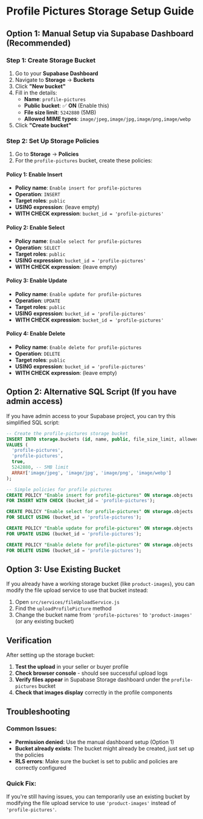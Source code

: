 # Profile Pictures Storage Setup Guide

## Option 1: Manual Setup via Supabase Dashboard (Recommended)

### Step 1: Create Storage Bucket
1. Go to your **Supabase Dashboard**
2. Navigate to **Storage** → **Buckets**
3. Click **"New bucket"**
4. Fill in the details:
   - **Name**: `profile-pictures`
   - **Public bucket**: ✅ **ON** (Enable this)
   - **File size limit**: `5242880` (5MB)
   - **Allowed MIME types**: `image/jpeg,image/jpg,image/png,image/webp`
5. Click **"Create bucket"**

### Step 2: Set Up Storage Policies
1. Go to **Storage** → **Policies**
2. For the `profile-pictures` bucket, create these policies:

#### Policy 1: Enable Insert
- **Policy name**: `Enable insert for profile-pictures`
- **Operation**: `INSERT`
- **Target roles**: `public`
- **USING expression**: (leave empty)
- **WITH CHECK expression**: `bucket_id = 'profile-pictures'`

#### Policy 2: Enable Select
- **Policy name**: `Enable select for profile-pictures`
- **Operation**: `SELECT`
- **Target roles**: `public`
- **USING expression**: `bucket_id = 'profile-pictures'`
- **WITH CHECK expression**: (leave empty)

#### Policy 3: Enable Update
- **Policy name**: `Enable update for profile-pictures`
- **Operation**: `UPDATE`
- **Target roles**: `public`
- **USING expression**: `bucket_id = 'profile-pictures'`
- **WITH CHECK expression**: `bucket_id = 'profile-pictures'`

#### Policy 4: Enable Delete
- **Policy name**: `Enable delete for profile-pictures`
- **Operation**: `DELETE`
- **Target roles**: `public`
- **USING expression**: `bucket_id = 'profile-pictures'`
- **WITH CHECK expression**: (leave empty)

## Option 2: Alternative SQL Script (If you have admin access)

If you have admin access to your Supabase project, you can try this simplified SQL script:

```sql
-- Create the profile-pictures storage bucket
INSERT INTO storage.buckets (id, name, public, file_size_limit, allowed_mime_types)
VALUES (
  'profile-pictures',
  'profile-pictures',
  true,
  5242880, -- 5MB limit
  ARRAY['image/jpeg', 'image/jpg', 'image/png', 'image/webp']
);

-- Simple policies for profile pictures
CREATE POLICY "Enable insert for profile-pictures" ON storage.objects
FOR INSERT WITH CHECK (bucket_id = 'profile-pictures');

CREATE POLICY "Enable select for profile-pictures" ON storage.objects
FOR SELECT USING (bucket_id = 'profile-pictures');

CREATE POLICY "Enable update for profile-pictures" ON storage.objects
FOR UPDATE USING (bucket_id = 'profile-pictures');

CREATE POLICY "Enable delete for profile-pictures" ON storage.objects
FOR DELETE USING (bucket_id = 'profile-pictures');
```

## Option 3: Use Existing Bucket

If you already have a working storage bucket (like `product-images`), you can modify the file upload service to use that bucket instead:

1. Open `src/services/fileUploadService.js`
2. Find the `uploadProfilePicture` method
3. Change the bucket name from `'profile-pictures'` to `'product-images'` (or any existing bucket)

## Verification

After setting up the storage bucket:

1. **Test the upload** in your seller or buyer profile
2. **Check browser console** - should see successful upload logs
3. **Verify files appear** in Supabase Storage dashboard under the `profile-pictures` bucket
4. **Check that images display** correctly in the profile components

## Troubleshooting

### Common Issues:
- **Permission denied**: Use the manual dashboard setup (Option 1)
- **Bucket already exists**: The bucket might already be created, just set up the policies
- **RLS errors**: Make sure the bucket is set to public and policies are correctly configured

### Quick Fix:
If you're still having issues, you can temporarily use an existing bucket by modifying the file upload service to use `'product-images'` instead of `'profile-pictures'`.
